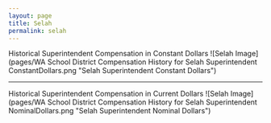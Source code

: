 ```yaml
---
layout: page
title: Selah
permalink: selah
---
```



Historical Superintendent Compensation in Constant Dollars
![Selah Image](pages/WA School District Compensation History for Selah Superintendent ConstantDollars.png "Selah Superintendent Constant Dollars")

___

Historical Superintendent Compensation in Current Dollars
![Selah Image](pages/WA School District Compensation History for Selah Superintendent NominalDollars.png "Selah Superintendent Nominal Dollars")